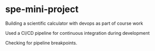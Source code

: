 # spe-mini-project
Building a scientific calculator with devops as part of course work

Used a CI/CD pipeline for continuous integration during development

Checking for pipeline breakpoints.
